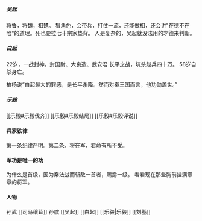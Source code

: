##### 吴起
将鲁，将魏，相楚。
狠角色，会带兵，打仗一流，还能做相，还会讲"在德不在险"的道理。死也要拉七十宗家垫背。
人是复杂的，吴起就没法用的才德来判断。

##### 白起
22岁，一战封神。封国尉、大良造、武安君
长平之战，坑杀赵兵四十万。
58岁自杀身亡。

柏杨说“白起最大的罪恶，是长平杀降。然而对秦王国而言，他功勋盖世。”

##### 乐毅
[[乐毅#乐毅伐齐]]
[[乐毅#乐毅结局]]
[[乐毅#乐毅评说]]



#### 兵家铁律
第一条纪律严明。第二条，将在军、君命有所不受。

#### 军功是唯一的功
为什么是首级，因为秦法战而斩敌一首者，赐爵一级。
看看现在那些胸前挂满章章的将军。

#### 人物
孙武
[[司马穰苴]]
孙膑
[[吴起]]
[[白起]]
[[乐毅|乐毅]]
[[刘基]]
